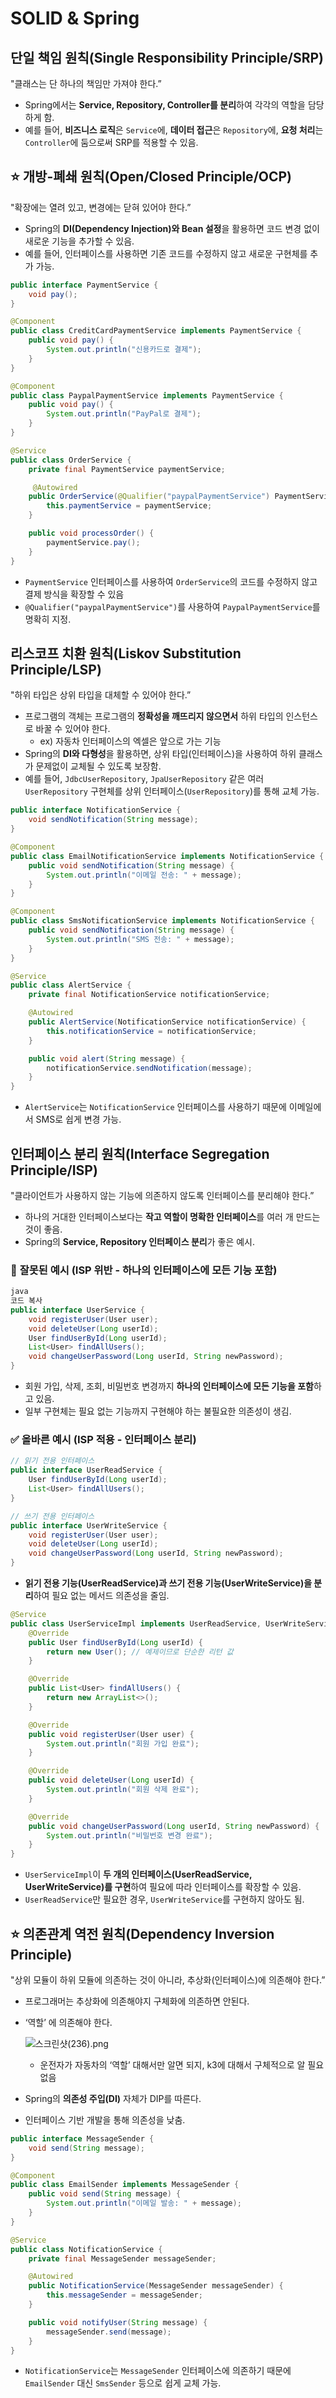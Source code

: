 # SOLID & Spring

## 단일 책임 원칙(Single Responsibility Principle/SRP)

"클래스는 단 하나의 책임만 가져야 한다.”

- Spring에서는 **Service, Repository, Controller를 분리**하여 각각의 역할을 담당하게 함.
- 예를 들어, **비즈니스 로직**은 `Service`에, **데이터 접근**은 `Repository`에, **요청 처리**는 `Controller`에 둠으로써 SRP를 적용할 수 있음.

## ⭐ 개방-폐쇄 원칙(Open/Closed Principle/OCP)

"확장에는 열려 있고, 변경에는 닫혀 있어야 한다.”

- Spring의 **DI(Dependency Injection)와 Bean 설정**을 활용하면 코드 변경 없이 새로운 기능을 추가할 수 있음.
- 예를 들어, 인터페이스를 사용하면 기존 코드를 수정하지 않고 새로운 구현체를 추가 가능.

```java
public interface PaymentService {
    void pay();
}

@Component
public class CreditCardPaymentService implements PaymentService {
    public void pay() {
        System.out.println("신용카드로 결제");
    }
}

@Component
public class PaypalPaymentService implements PaymentService {
    public void pay() {
        System.out.println("PayPal로 결제");
    }
}

@Service
public class OrderService {
    private final PaymentService paymentService;

     @Autowired
    public OrderService(@Qualifier("paypalPaymentService") PaymentService paymentService) {
        this.paymentService = paymentService;
    }

    public void processOrder() {
        paymentService.pay();
    }
}
```

- `PaymentService` 인터페이스를 사용하여 `OrderService`의 코드를 수정하지 않고 결제 방식을 확장할 수 있음
- `@Qualifier("paypalPaymentService")`를 사용하여 `PaypalPaymentService`를 명확히 지정.

## 리스코프 치환 원칙(Liskov Substitution Principle/LSP)

"하위 타입은 상위 타입을 대체할 수 있어야 한다.”

- 프로그램의 객체는 프로그램의 **정확성을 깨뜨리지 않으면서** 하위 타입의 인스턴스로 바꿀 수 있어야 한다.
    - ex) 자동차 인터페이스의 엑셀은 앞으로 가는 기능
- Spring의 **DI와 다형성**을 활용하면, 상위 타입(인터페이스)을 사용하여 하위 클래스가 문제없이 교체될 수 있도록 보장함.
- 예를 들어, `JdbcUserRepository`, `JpaUserRepository` 같은 여러 `UserRepository` 구현체를 상위 인터페이스(`UserRepository`)를 통해 교체 가능.

```java
public interface NotificationService {
    void sendNotification(String message);
}

@Component
public class EmailNotificationService implements NotificationService {
    public void sendNotification(String message) {
        System.out.println("이메일 전송: " + message);
    }
}

@Component
public class SmsNotificationService implements NotificationService {
    public void sendNotification(String message) {
        System.out.println("SMS 전송: " + message);
    }
}

@Service
public class AlertService {
    private final NotificationService notificationService;

    @Autowired
    public AlertService(NotificationService notificationService) {
        this.notificationService = notificationService;
    }

    public void alert(String message) {
        notificationService.sendNotification(message);
    }
}
```

- `AlertService`는 `NotificationService` 인터페이스를 사용하기 때문에 이메일에서 SMS로 쉽게 변경 가능.

## 인터페이스 분리 원칙(Interface Segregation Principle/ISP)

"클라이언트가 사용하지 않는 기능에 의존하지 않도록 인터페이스를 분리해야 한다.”

- 하나의 거대한 인터페이스보다는 **작고 역할이 명확한 인터페이스**를 여러 개 만드는 것이 좋음.
- Spring의 **Service, Repository 인터페이스 분리**가 좋은 예시.

### 🙅 **잘못된 예시 (ISP 위반 - 하나의 인터페이스에 모든 기능 포함)**

```java
java
코드 복사
public interface UserService {
    void registerUser(User user);
    void deleteUser(Long userId);
    User findUserById(Long userId);
    List<User> findAllUsers();
    void changeUserPassword(Long userId, String newPassword);
}

```

- 회원 가입, 삭제, 조회, 비밀번호 변경까지 **하나의 인터페이스에 모든 기능을 포함**하고 있음.
- 일부 구현체는 필요 없는 기능까지 구현해야 하는 불필요한 의존성이 생김.

### **✅ 올바른 예시 (ISP 적용 - 인터페이스 분리)**

```java
// 읽기 전용 인터페이스
public interface UserReadService {
    User findUserById(Long userId);
    List<User> findAllUsers();
}

// 쓰기 전용 인터페이스
public interface UserWriteService {
    void registerUser(User user);
    void deleteUser(Long userId);
    void changeUserPassword(Long userId, String newPassword);
}

```

- **읽기 전용 기능(UserReadService)과 쓰기 전용 기능(UserWriteService)을 분리**하여 필요 없는 메서드 의존성을 줄임.

```java
@Service
public class UserServiceImpl implements UserReadService, UserWriteService {
    @Override
    public User findUserById(Long userId) {
        return new User(); // 예제이므로 단순한 리턴 값
    }

    @Override
    public List<User> findAllUsers() {
        return new ArrayList<>();
    }

    @Override
    public void registerUser(User user) {
        System.out.println("회원 가입 완료");
    }

    @Override
    public void deleteUser(Long userId) {
        System.out.println("회원 삭제 완료");
    }

    @Override
    public void changeUserPassword(Long userId, String newPassword) {
        System.out.println("비밀번호 변경 완료");
    }
}

```

- `UserServiceImpl`이 **두 개의 인터페이스(UserReadService, UserWriteService)를 구현**하여 필요에 따라 인터페이스를 확장할 수 있음.
- `UserReadService`만 필요한 경우, `UserWriteService`를 구현하지 않아도 됨.

## ⭐ 의존관계 역전 원칙(Dependency Inversion Principle)

"상위 모듈이 하위 모듈에 의존하는 것이 아니라, 추상화(인터페이스)에 의존해야 한다.”

- 프로그래머는 추상화에 의존해야지 구체화에 의존하면 안된다.
- ‘역할’ 에 의존해야 한다.
    
    ![스크린샷(236).png](https://prod-files-secure.s3.us-west-2.amazonaws.com/7c90871f-462d-4f71-a192-56327a9e079c/c9f74c3f-3df1-4afd-a1e3-445f52ed1bed/%EC%8A%A4%ED%81%AC%EB%A6%B0%EC%83%B7(236).png)
    
    - 운전자가 자동차의 ‘역할’ 대해서만 알면 되지, k3에 대해서 구체적으로 알 필요 없음
- Spring의 **의존성 주입(DI)** 자체가 DIP를 따른다.
- 인터페이스 기반 개발을 통해 의존성을 낮춤.

```java
public interface MessageSender {
    void send(String message);
}

@Component
public class EmailSender implements MessageSender {
    public void send(String message) {
        System.out.println("이메일 발송: " + message);
    }
}

@Service
public class NotificationService {
    private final MessageSender messageSender;

    @Autowired
    public NotificationService(MessageSender messageSender) {
        this.messageSender = messageSender;
    }

    public void notifyUser(String message) {
        messageSender.send(message);
    }
}

```

- `NotificationService`는 `MessageSender` 인터페이스에 의존하기 때문에 `EmailSender` 대신 `SmsSender` 등으로 쉽게 교체 가능.